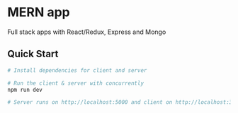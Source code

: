 # MERN app

Full stack apps with React/Redux, Express and Mongo

## Quick Start

```bash
# Install dependencies for client and server

# Run the client & server with concurrently
npm run dev

# Server runs on http://localhost:5000 and client on http://localhost:3000
```
